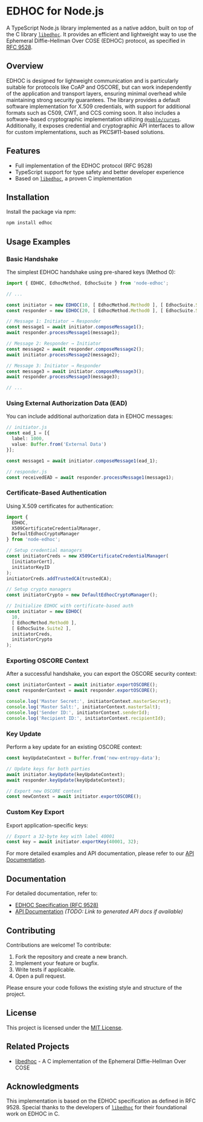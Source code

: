 # EDHOC for Node.js

A TypeScript Node.js library implemented as a native addon, built on top of the C library [`libedhoc`](https://github.com/kamil-kielbasa/libedhoc/). It provides an efficient and lightweight way to use the Ephemeral Diffie-Hellman Over COSE (EDHOC) protocol, as specified in [RFC 9528](https://datatracker.ietf.org/doc/rfc9528/).

## Overview

EDHOC is designed for lightweight communication and is particularly suitable for protocols like CoAP and OSCORE, but can work independently of the application and transport layers, ensuring minimal overhead while maintaining strong security guarantees. The library provides a default software implementation for X.509 credentials, with support for additional formats such as C509, CWT, and CCS coming soon. It also includes a software-based cryptographic implementation utilizing [`@noble/curves`](https://www.npmjs.com/package/@noble/curves/v/1.0.0). Additionally, it exposes credential and cryptographic API interfaces to allow for custom implementations, such as PKCS#11-based solutions.

## Features

- Full implementation of the EDHOC protocol (RFC 9528)
- TypeScript support for type safety and better developer experience
- Based on [`libedhoc`](https://github.com/kamil-kielbasa/libedhoc), a proven C implementation

## Installation

Install the package via npm:

```bash
npm install edhoc
```

## Usage Examples

### Basic Handshake

The simplest EDHOC handshake using pre-shared keys (Method 0):

```typescript
import { EDHOC, EdhocMethod, EdhocSuite } from 'node-edhoc';

// ...

const initiator = new EDHOC(10, [ EdhocMethod.Method0 ], [ EdhocSuite.Suite0 ], credentialsManager, cryptoManager);
const responder = new EDHOC(20, [ EdhocMethod.Method0 ], [ EdhocSuite.Suite0 ], credentialsManager, cryptoManager);

// Message 1: Initiator → Responder
const message1 = await initiator.composeMessage1();
await responder.processMessage1(message1);

// Message 2: Responder → Initiator
const message2 = await responder.composeMessage2();
await initiator.processMessage2(message2);

// Message 3: Initiator → Responder
const message3 = await initiator.composeMessage3();
await responder.processMessage3(message3);

// ...

```

### Using External Authorization Data (EAD)

You can include additional authorization data in EDHOC messages:

```typescript
// initiator.js
const ead_1 = [{ 
  label: 1000, 
  value: Buffer.from('External Data') 
}];

const message1 = await initiator.composeMessage1(ead_1);

// responder.js
const receivedEAD = await responder.processMessage1(message1);
```

### Certificate-Based Authentication

Using X.509 certificates for authentication:

```typescript
import { 
  EDHOC, 
  X509CertificateCredentialManager, 
  DefaultEdhocCryptoManager 
} from 'node-edhoc';

// Setup credential managers
const initiatorCreds = new X509CertificateCredentialManager(
  [initiatorCert],
  initiatorKeyID
);
initiatorCreds.addTrustedCA(trustedCA);

// Setup crypto managers
const initiatorCrypto = new DefaultEdhocCryptoManager();

// Initialize EDHOC with certificate-based auth
const initiator = new EDHOC(
  10, 
  [ EdhocMethod.Method0 ], 
  [ EdhocSuite.Suite2 ],
  initiatorCreds,
  initiatorCrypto
);
```

### Exporting OSCORE Context

After a successful handshake, you can export the OSCORE security context:

```typescript
const initiatorContext = await initiator.exportOSCORE();
const responderContext = await responder.exportOSCORE();

console.log('Master Secret:', initiatorContext.masterSecret);
console.log('Master Salt:', initiatorContext.masterSalt);
console.log('Sender ID:', initiatorContext.senderId);
console.log('Recipient ID:', initiatorContext.recipientId);
```

### Key Update

Perform a key update for an existing OSCORE context:

```typescript
const keyUpdateContext = Buffer.from('new-entropy-data');

// Update keys for both parties
await initiator.keyUpdate(keyUpdateContext);
await responder.keyUpdate(keyUpdateContext);

// Export new OSCORE context
const newContext = await initiator.exportOSCORE();
```

### Custom Key Export

Export application-specific keys:

```typescript
// Export a 32-byte key with label 40001
const key = await initiator.exportKey(40001, 32);
```

For more detailed examples and API documentation, please refer to our [API Documentation](#).

## Documentation

For detailed documentation, refer to:

- [EDHOC Specification (RFC 9528)](https://datatracker.ietf.org/doc/rfc9528/)
- [API Documentation](#) *(TODO: Link to generated API docs if available)*

## Contributing

Contributions are welcome! To contribute:

1. Fork the repository and create a new branch.
2. Implement your feature or bugfix.
3. Write tests if applicable.
4. Open a pull request.

Please ensure your code follows the existing style and structure of the project.

## License

This project is licensed under the [MIT License](LICENSE).

## Related Projects

- [libedhoc](https://github.com/kamil-kielbasa/libedhoc/) - A C implementation of the Ephemeral Diffie-Hellman Over COSE

## Acknowledgments

This implementation is based on the EDHOC specification as defined in RFC 9528. Special thanks to the developers of [`libedhoc`](https://github.com/kamil-kielbasa/libedhoc/) for their foundational work on EDHOC in C.

